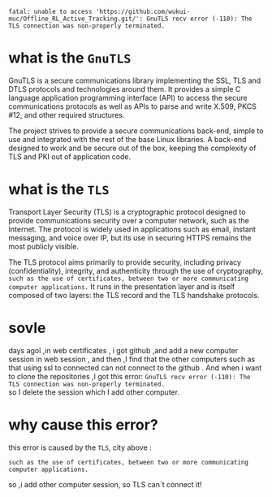 ```
fatal: unable to access 'https://github.com/wukui-muc/Offline_RL_Active_Tracking.git/': GnuTLS recv error (-110): The TLS connection was non-properly terminated.
```
# what is the `GnuTLS`
GnuTLS is a secure communications library implementing the SSL, TLS and DTLS protocols and technologies around them. It provides a simple C language application programming interface (API) to access the secure communications protocols as well as APIs to parse and write X.509, PKCS #12, and other required structures.

The project strives to provide a secure communications back-end, simple to use and integrated with the rest of the base Linux libraries. A back-end designed to work and be secure out of the box, keeping the complexity of TLS and PKI out of application code.
# what is the `TLS`
Transport Layer Security (TLS) is a cryptographic protocol designed to provide communications security over a computer network, such as the Internet. The protocol is widely used in applications such as email, instant messaging, and voice over IP, but its use in securing HTTPS remains the most publicly visible.

The TLS protocol aims primarily to provide security, including privacy (confidentiality), integrity, and authenticity through the use of cryptography, ``such as the use of certificates, between two or more communicating computer applications.`` It runs in the presentation layer and is itself composed of two layers: the TLS record and the TLS handshake protocols.

# sovle
days agol ,in web certificates , i got github ,and add a new computer session in web session , and then ,I find that the other computers such as that using ssl to connected can not connect to the github . And when i want to clone the repositories ,I got this error: ``GnuTLS recv error (-110): The TLS connection was non-properly terminated.``<br>
so I delete the session which I add other computer.
# why cause this error?
this error is caused by the ``TLS``, city above :
```
such as the use of certificates, between two or more communicating computer applications.
```
so ,i add other computer session, so TLS can`t connect it!
